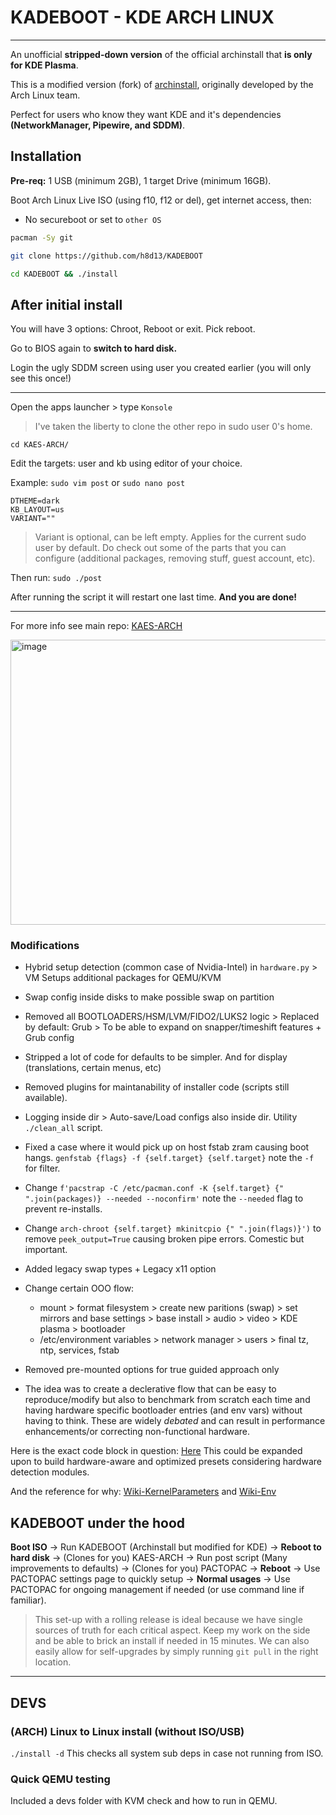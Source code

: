 # KADEBOOT - KDE ARCH LINUX

----

An unofficial **stripped-down version** of the official archinstall that **is only for KDE Plasma**.

This is a modified version (fork) of [archinstall](https://github.com/archlinux/archinstall), originally developed by the Arch Linux team.

Perfect for users who know they want KDE and it's dependencies **(NetworkManager, Pipewire, and SDDM)**. 

## Installation

**Pre-req:** 1 USB (minimum 2GB), 1 target Drive (minimum 16GB). 

Boot Arch Linux Live ISO (using f10, f12 or del), get internet access, then:
- No secureboot or set to `other OS`

```bash
pacman -Sy git

git clone https://github.com/h8d13/KADEBOOT

cd KADEBOOT && ./install
```

## After initial install

You will have 3 options: Chroot, Reboot or exit. Pick reboot.

Go to BIOS again to **switch to hard disk.** 

Login the ugly SDDM screen using user you created earlier (you will only see this once!)

---
Open the apps launcher > type `Konsole` 
> I've taken the liberty to clone the other repo in sudo user 0's home. 

```
cd KAES-ARCH/
``` 
Edit the targets: user and kb using editor of your choice.

Example: `sudo vim post` or `sudo nano post`

```
DTHEME=dark
KB_LAYOUT=us
VARIANT=""
```
> Variant is optional, can be left empty. Applies for the current sudo user by default. Do check out some of the parts that you can configure (additional packages, removing stuff, guest account, etc). 

Then run: `sudo ./post`

After running the script it will restart one last time. **And you are done!**

---

For more info see main repo: [KAES-ARCH](https://github.com/h8d13/KAES-ARCH)

<img width="736" height="456" alt="image" src="https://github.com/user-attachments/assets/ae511cc6-ff58-4026-8689-f7e3ff662501" />


### Modifications

- Hybrid setup detection (common case of Nvidia-Intel) in `hardware.py` > VM Setups additional packages for QEMU/KVM
- Swap config inside disks to make possible swap on partition
- Removed all BOOTLOADERS/HSM/LVM/FIDO2/LUKS2 logic >  Replaced by default: Grub > To be able to expand on snapper/timeshift features + Grub config
- Stripped a lot of code for defaults to be simpler. And for display (translations, certain menus, etc) 
- Removed plugins for maintanability of installer code (scripts still available).
- Logging inside dir > Auto-save/Load configs also inside dir. Utility `./clean_all` script.
- Fixed a case where it would pick up on host fstab zram causing boot hangs. `genfstab {flags} -f {self.target} {self.target}` note the `-f` for filter. 
- Change `f'pacstrap -C /etc/pacman.conf -K {self.target} {" ".join(packages)} --needed --noconfirm'` note the `--needed` flag to prevent re-installs.
- Change `arch-chroot {self.target} mkinitcpio {" ".join(flags)}')` to remove `peek_output=True` causing broken pipe errors. Comestic but important. 
- Added legacy swap types + Legacy x11 option
- Change certain OOO flow: 
    - mount > format filesystem > create new paritions (swap) > set mirrors and base settings > base install > audio > video > KDE plasma > bootloader 
    - /etc/environment variables > network manager > users > final tz, ntp, services, fstab
- Removed pre-mounted options for true guided approach only

- The idea was to create a declerative flow that can be easy to reproduce/modify but also to benchmark from scratch each time and having hardware specific bootloader entries (and env vars) without having to think. These are widely *debated* and can result in performance enhancements/or correcting non-functional hardware.

Here is the exact code block in question: [Here](https://github.com/h8d13/KADEBOOT/blob/master/archinstall/lib/installer.py#L963) This could be expanded upon to build hardware-aware and optimized presets considering hardware detection modules. 

And the reference for why: [Wiki-KernelParameters](https://wiki.archlinux.org/title/Kernel_parameters) and [Wiki-Env](https://wiki.archlinux.org/title/Environment_variables)

## KADEBOOT under the hood

**Boot ISO** → Run KADEBOOT (Archinstall but modified for KDE) → **Reboot to hard disk** → (Clones for you) KAES-ARCH → Run post script (Many improvements to defaults) → (Clones for you) PACTOPAC →  **Reboot** → Use PACTOPAC settings page to quickly setup → **Normal usages** → Use PACTOPAC for ongoing management if needed (or use command line if familiar).

> This set-up with a rolling release is ideal because we have single sources of truth for each critical aspect. Keep my work on the side and be able to brick an install if needed in 15 minutes. We can also easily allow for self-upgrades by simply running `git pull` in the right location.  

--- 

## DEVS

### (ARCH) Linux to Linux install (without ISO/USB)

``` ./install -d ``` This checks all system sub deps in case not running from ISO.

### Quick QEMU testing

Included a devs folder with KVM check and how to run in QEMU. 
